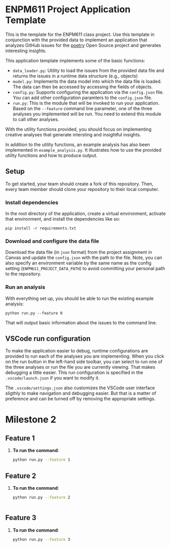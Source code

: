 # ENPM611 Project Application Template

This is the template for the ENPM611 class project. Use this template in conjunction with the provided data to implement an application that analyzes GitHub issues for the [poetry](https://github.com/python-poetry/poetry/issues) Open Source project and generates interesting insights.

This application template implements some of the basic functions:

- `data_loader.py`: Utility to load the issues from the provided data file and returns the issues in a runtime data structure (e.g., objects)
- `model.py`: Implements the data model into which the data file is loaded. The data can then be accessed by accessing the fields of objects.
- `config.py`: Supports configuring the application via the `config.json` file. You can add other configuration paramters to the `config.json` file.
- `run.py`: This is the module that will be invoked to run your application. Based on the `--feature` command line parameter, one of the three analyses you implemented will be run. You need to extend this module to call other analyses.

With the utility functions provided, you should focus on implementing creative analyses that generate intersting and insightful insights.

In addition to the utility functions, an example analysis has also been implemented in `example_analysis.py`. It illustrates how to use the provided utility functions and how to produce output.

## Setup

To get started, your team should create a fork of this repository. Then, every team member should clone your repository to their local computer. 


### Install dependencies

In the root directory of the application, create a virtual environment, activate that environment, and install the dependencies like so:

```
pip install -r requirements.txt
```

### Download and configure the data file

Download the data file (in `json` format) from the project assignment in Canvas and update the `config.json` with the path to the file. Note, you can also specify an environment variable by the same name as the config setting (`ENPM611_PROJECT_DATA_PATH`) to avoid committing your personal path to the repository.


### Run an analysis

With everything set up, you should be able to run the existing example analysis:

```
python run.py --feature 0
```

That will output basic information about the issues to the command line.


## VSCode run configuration

To make the application easier to debug, runtime configurations are provided to run each of the analyses you are implementing. When you click on the run button in the left-hand side toolbar, you can select to run one of the three analyses or run the file you are currently viewing. That makes debugging a little easier. This run configuration is specified in the `.vscode/launch.json` if you want to modify it.

The `.vscode/settings.json` also customizes the VSCode user interface sligthly to make navigation and debugging easier. But that is a matter of preference and can be turned off by removing the appropriate settings.

# Milestone 2

## Feature 1

1. **To run the command**:
   
    ```sh
    python run.py --feature 1


## Feature 2

1. **To run the command**:
   
    ```sh
    python run.py --feature 2



## Feature 3

1. **To run the command**:
   
     ```sh
    python run.py --feature 3

